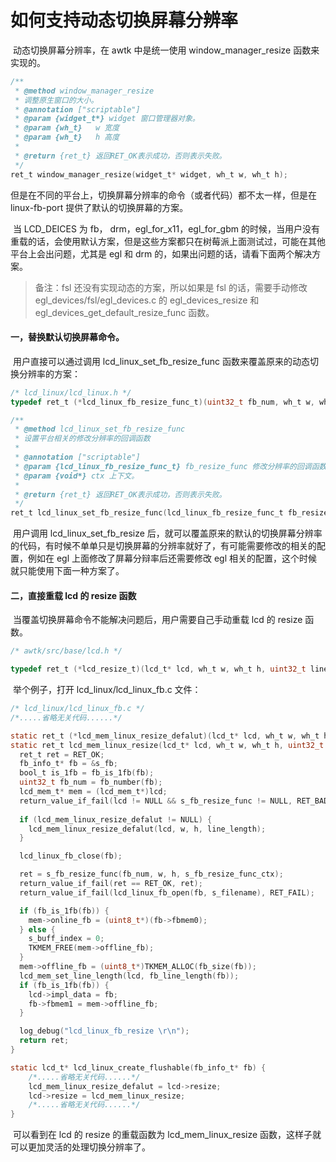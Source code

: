 # 如何支持动态切换屏幕分辨率

​	动态切换屏幕分辨率，在 awtk 中是统一使用 window_manager_resize 函数来实现的。

~~~h
/**
 * @method window_manager_resize
 * 调整原生窗口的大小。
 * @annotation ["scriptable"]
 * @param {widget_t*} widget 窗口管理器对象。
 * @param {wh_t}   w 宽度
 * @param {wh_t}   h 高度
 *
 * @return {ret_t} 返回RET_OK表示成功，否则表示失败。
 */
ret_t window_manager_resize(widget_t* widget, wh_t w, wh_t h);
~~~

​	但是在不同的平台上，切换屏幕分辨率的命令（或者代码）都不太一样，但是在 linux-fb-port 提供了默认的切换屏幕的方案。

​	当 LCD_DEICES 为 fb， drm，egl_for_x11，egl_for_gbm 的时候，当用户没有重载的话，会使用默认方案，但是这些方案都只在树莓派上面测试过，可能在其他平台上会出问题，尤其是 egl 和 drm 的，如果出问题的话，请看下面两个解决方案。

> 备注：fsl 还没有实现动态的方案，所以如果是 fsl 的话，需要手动修改 egl_devices/fsl/egl_devices.c 的 egl_devices_resize 和 egl_devices_get_default_resize_func 函数。

#### 一，替换默认切换屏幕命令。

​	用户直接可以通过调用 lcd_linux_set_fb_resize_func 函数来覆盖原来的动态切换分辨率的方案：

~~~h
/* lcd_linux/lcd_linux.h */
typedef ret_t (*lcd_linux_fb_resize_func_t)(uint32_t fb_num, wh_t w, wh_t h, void* ctx);

/**
 * @method lcd_linux_set_fb_resize_func
 * 设置平台相关的修改分辨率的回调函数
 *
 * @annotation ["scriptable"]
 * @param {lcd_linux_fb_resize_func_t} fb_resize_func 修改分辨率的回调函数。
 * @param {void*} ctx 上下文。
 *
 * @return {ret_t} 返回RET_OK表示成功，否则表示失败。
 */
ret_t lcd_linux_set_fb_resize_func(lcd_linux_fb_resize_func_t fb_resize_func, void* ctx);
~~~

​	用户调用 lcd_linux_set_fb_resize 后，就可以覆盖原来的默认的切换屏幕分辨率的代码，有时候不单单只是切换屏幕的分辨率就好了，有可能需要修改的相关的配置，例如在 egl 上面修改了屏幕分辩率后还需要修改 egl 相关的配置，这个时候就只能使用下面一种方案了。

#### 二，直接重载 lcd 的 resize 函数

​	当覆盖切换屏幕命令不能解决问题后，用户需要自己手动重载 lcd 的 resize 函数。

```h
/* awtk/src/base/lcd.h */

typedef ret_t (*lcd_resize_t)(lcd_t* lcd, wh_t w, wh_t h, uint32_t line_length);
```

​	举个例子，打开 lcd_linux/lcd_linux_fb.c 文件：

~~~c
/* lcd_linux/lcd_linux_fb.c */
/*.....省略无关代码......*/

static ret_t (*lcd_mem_linux_resize_defalut)(lcd_t* lcd, wh_t w, wh_t h, uint32_t line_length);
static ret_t lcd_mem_linux_resize(lcd_t* lcd, wh_t w, wh_t h, uint32_t line_length) {
  ret_t ret = RET_OK;
  fb_info_t* fb = &s_fb;
  bool_t is_1fb = fb_is_1fb(fb);
  uint32_t fb_num = fb_number(fb);
  lcd_mem_t* mem = (lcd_mem_t*)lcd;
  return_value_if_fail(lcd != NULL && s_fb_resize_func != NULL, RET_BAD_PARAMS)
  
  if (lcd_mem_linux_resize_defalut != NULL) {
    lcd_mem_linux_resize_defalut(lcd, w, h, line_length);
  }

  lcd_linux_fb_close(fb);

  ret = s_fb_resize_func(fb_num, w, h, s_fb_resize_func_ctx);
  return_value_if_fail(ret == RET_OK, ret);
  return_value_if_fail(lcd_linux_fb_open(fb, s_filename), RET_FAIL);

  if (fb_is_1fb(fb)) {
    mem->online_fb = (uint8_t*)(fb->fbmem0);
  } else {
    s_buff_index = 0;
    TKMEM_FREE(mem->offline_fb);
  }
  mem->offline_fb = (uint8_t*)TKMEM_ALLOC(fb_size(fb));
  lcd_mem_set_line_length(lcd, fb_line_length(fb));
  if (fb_is_1fb(fb)) {
    lcd->impl_data = fb;
    fb->fbmem1 = mem->offline_fb;
  }

  log_debug("lcd_linux_fb_resize \r\n");
  return ret;
}

static lcd_t* lcd_linux_create_flushable(fb_info_t* fb) {
    /*.....省略无关代码......*/
    lcd_mem_linux_resize_defalut = lcd->resize;
    lcd->resize = lcd_mem_linux_resize;
    /*.....省略无关代码......*/
}
~~~

​	可以看到在 lcd 的 resize 的重载函数为 lcd_mem_linux_resize 函数，这样子就可以更加灵活的处理切换分辨率了。

